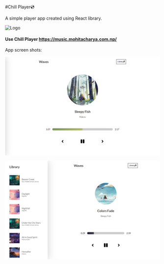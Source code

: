 #Chill Player💿

A simple player app created using React library.

![Logo](https://music.mohitacharya.com.np/favicon.ico)

#### Use Chill Player https://music.mohitacharya.com.np/

App screen shots:

![Player](images/player.png)

![Library](images/player_with_library.png)
